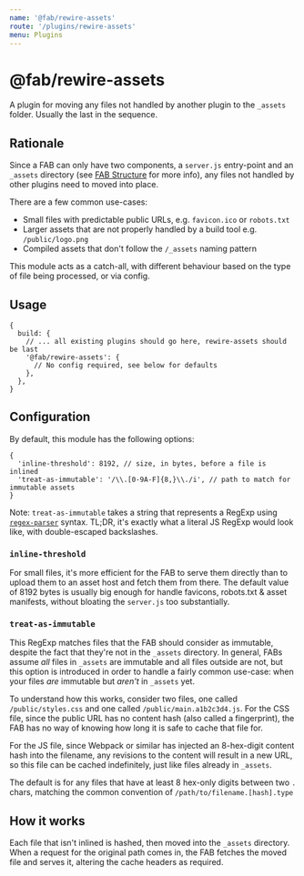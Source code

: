 ```yaml
---
name: '@fab/rewire-assets'
route: '/plugins/rewire-assets'
menu: Plugins
---
```


# @fab/rewire-assets

A plugin for moving any files not handled by another plugin to the `_assets` folder. Usually the last in the sequence.

## Rationale

Since a FAB can only have two components, a `server.js` entry-point and an `_assets` directory (see [FAB Structure](/kb/fab-structure) for more info), any files not handled by other plugins need to moved into place.

There are a few common use-cases:

- Small files with predictable public URLs, e.g. `favicon.ico` or `robots.txt`
- Larger assets that are not properly handled by a build tool e.g. `/public/logo.png`
- Compiled assets that don't follow the `/_assets` naming pattern

This module acts as a catch-all, with different behaviour based on the type of file being processed, or via config.

## Usage

```json5
{
  build: {
    // ... all existing plugins should go here, rewire-assets should be last
    '@fab/rewire-assets': {
      // No config required, see below for defaults
    },
  },
}
```

## Configuration

By default, this module has the following options:

```json5
{
  'inline-threshold': 8192, // size, in bytes, before a file is inlined
  'treat-as-immutable': '/\\.[0-9A-F]{8,}\\./i', // path to match for immutable assets
}
```

Note: `treat-as-immutable` takes a string that represents a RegExp using [`regex-parser`](https://www.npmjs.com/package/regex-parser) syntax. TL;DR, it's exactly what a literal JS RegExp would look like, with double-escaped backslashes.

### `inline-threshold`

For small files, it's more efficient for the FAB to serve them directly than to upload them to an asset host and fetch them from there. The default value of 8192 bytes is usually big enough for handle favicons, robots.txt & asset manifests, without bloating the `server.js` too substantially.

### `treat-as-immutable`

This RegExp matches files that the FAB should consider as immutable, despite the fact that they're not in the `_assets` directory. In general, FABs assume _all_ files in `_assets` are immutable and all files outside are not, but this option is introduced in order to handle a fairly common use-case: when your files _are_ immutable but _aren't_ in `_assets` yet.

To understand how this works, consider two files, one called `/public/styles.css` and one called `/public/main.a1b2c3d4.js`. For the CSS file, since the public URL has no content hash (also called a fingerprint), the FAB has no way of knowing how long it is safe to cache that file for.

For the JS file, since Webpack or similar has injected an 8-hex-digit content hash into the filename, any revisions to the content will result in a new URL, so this file can be cached indefinitely, just like files already in `_assets`.

The default is for any files that have at least 8 hex-only digits between two `.` chars, matching the common convention of `/path/to/filename.[hash].type`

## How it works

Each file that isn't inlined is hashed, then moved into the `_assets` directory. When a request for the original path comes in, the FAB fetches the moved file and serves it, altering the cache headers as required.
